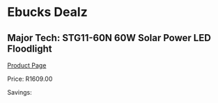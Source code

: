 
# Ebucks Dealz
## Major Tech: STG11-60N 60W Solar Power LED Floodlight
[Product Page](https://www.ebucks.com/web/shop/productSelected.do?prodId=1069050386&catId=1158501552)

Price: R1609.00

Savings: 


	